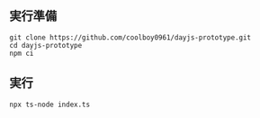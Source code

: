 ## 実行準備
```
git clone https://github.com/coolboy0961/dayjs-prototype.git
cd dayjs-prototype
npm ci
```
## 実行
```
npx ts-node index.ts
```